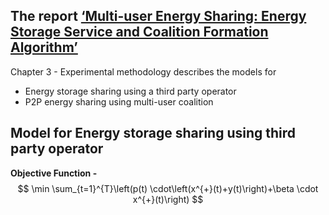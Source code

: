 ## The report [‘Multi-user Energy Sharing: Energy Storage Service and Coalition Formation Algorithm’](https://github.com/Seshadhri2110/CommunityStorage/blob/main/LitSurvey/Zhou%20-%20Multi-user%20Energy%20Sharing%20Energy%20Storage%20Service%20.pdf)
Chapter 3 - Experimental methodology describes the models for 
- Energy storage sharing using a third party operator 
- P2P energy sharing using multi-user coalition
## Model for Energy storage sharing using third party operator
**Objective Function -** 
$$ \min \sum_{t=1}^{T}\left(p(t) \cdot\left(x^{+}(t)+y(t)\right)+\beta \cdot x^{+}(t)\right) $$ 


